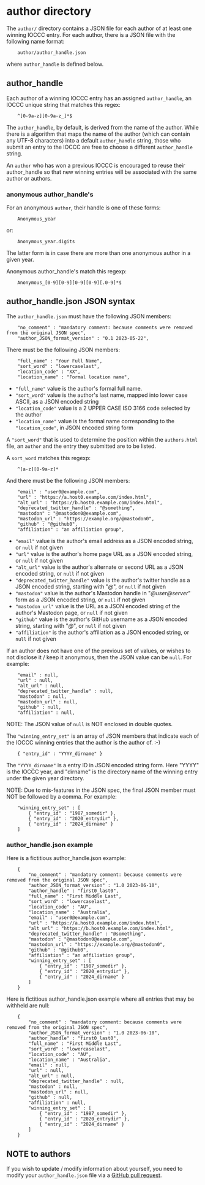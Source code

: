 # author directory

The `author/` directory contains a JSON file for each author of at
least one winning IOCCC entry.  For each author, there is a JSON
file with the following name format:

```
    author/author_handle.json
```

where `author_handle` is defined below.

## author_handle

Each author of a winning IOCCC entry has an assigned `author_handle`,
an IOCCC unique string that matches this regex:

``` <!---re-->
    ^[0-9a-z][0-9a-z_]*$
```

The `author_handle`, by default, is derived from the name of the author.
While there is a algorithm that maps the name of the author
(which can contain any UTF-8 characters) into a default
`author_handle` string, those who submit an entry to the IOCCC
are free to choose a different `author_handle` string.

An `author` who has won a previous IOCCC is encouraged to reuse their
author_handle so that new winning entries will be associated with the same
author or authors.

### anonymous author_handle's

For an anonymous `author`, their handle is one of these forms:

```
    Anonymous_year
```

or:

```
    Anonymous_year.digits
```

The latter form is in case there are more than one
anonymous author in a given year.

Anonymous author_handle's match this regexp:

``` <!---re-->
    Anonymous_[0-9][0-9][0-9][0-9][.0-9]*$
```

## author_handle.json JSON syntax

The `author_handle.json` must have the following JSON members:

``` <!---json-->
    "no_comment" : "mandatory comment: because comments were removed from the original JSON spec",
    "author_JSON_format_version" : "0.1 2023-05-22",
```

There must be the following JSON members:

``` <!---json-->
    "full_name" : "Your Full Name",
    "sort_word" : "lowercaselast",
    "location_code" : "XX",
    "location_name" : "Formal location name",
```

- `"full_name"` value is the author's formal full name.
- `"sort_word"` value is the author's last name, mapped into lower case ASCII, as a JSON encoded string
- `"location_code"` value is a 2 UPPER CASE ISO 3166 code selected by the author
- `"location_name"` value is the formal name corresponding to the `"location_code"`, in JSON encoded string form

A `"sort_word"` that is used to determine the position within the `authors.html` file,
an `author` and the entry they submitted are to be listed.

A `sort_word` matches this regexp:

``` <!---re-->
    ^[a-z][0-9a-z]*
```

And there must be the following JSON members:

``` <!---json-->
    "email" : "user0@example.com",
    "url" : "https://a.host0.example.com/index.html",
    "alt_url" : "https://b.host0.example.com/index.html",
    "deprecated_twitter_handle" : "@something",
    "mastodon" : "@mastodon0@example.com",
    "mastodon_url" : "https://example.org/@mastodon0",
    "github" : "@github0",
    "affiliation" : "an affiliation group",
```

- `"email"` value is the author's email address as a JSON encoded string, or `null` if not given
- `"url"` value is the author's home page URL as a JSON encoded string, or `null` if not given
- `"alt_url"` value is the author's alternate or second URL as a JSON encoded string, or `null` if not given
- `"deprecated_twitter_handle"` value is the author's twitter handle as a JSON encoded string, starting with "_@_", or `null` if not given
- `"mastodon"` value is the author's Mastodon handle in "_@user@server_" form as a JSON encoded string, or `null` if not given
- `"mastodon_url"` value is the URL as a JSON encoded string of the author's Mastodon page, or `null` if not given
- `"github"` value is the author's GitHub username as a JSON encoded string, starting with "_@_", or `null` if not given
- `"affiliation"` is the author's affiliation as a JSON encoded string, or `null` if not given

If an author does not have one of the previous set of values, or wishes to not disclose it / keep it anonymous,
then the JSON value can be `null`. For example:

``` <!---json-->
    "email" : null,
    "url" : null,
    "alt_url" : null,
    "deprecated_twitter_handle" : null,
    "mastodon" : null,
    "mastodon_url" : null,
    "github" : null,
    "affiliation" : null,
```

NOTE: The JSON value of `null` is NOT enclosed in double quotes.

The `"winning_entry_set"` is an array of JSON members that indicate
each of the IOCCC winning entries that the author is the author of.  :-)

``` <!---json-->
    { "entry_id" : "YYYY_dirname" }
```

The `"YYYY_dirname"` is a entry ID in JSON encoded string form.
Here "YYYY" is the IOCCC year, and "dirname" is the directory name
of the winning entry under the given year directory.

NOTE: Due to mis-features in the JSON spec, the final JSON member must NOT be followed by a comma.
For example:

``` <!---json-->
    "winning_entry_set" : [
        { "entry_id" : "1987_somedir" },
        { "entry_id" : "2020_entrydir" },
        { "entry_id" : "2024_dirname" }
    ]
```

### author_handle.json example

Here is a fictitious author_handle.json example:

``` <!---json-->
    {
        "no_comment" : "mandatory comment: because comments were removed from the original JSON spec",
        "author_JSON_format_version" : "1.0 2023-06-10",
        "author_handle" : "first0_last0",
        "full_name" : "First Middle Last",
        "sort_word" : "lowercaselast",
        "location_code" : "AU",
        "location_name" : "Australia",
        "email" : "user0@example.com",
        "url" : "https://a.host0.example.com/index.html",
        "alt_url" : "https://b.host0.example.com/index.html",
        "deprecated_twitter_handle" : "@something",
        "mastodon" : "@mastodon0@example.com",
        "mastodon_url" : "https://example.org/@mastodon0",
        "github" : "@github0",
        "affiliation" : "an affiliation group",
        "winning_entry_set" : [
            { "entry_id" : "1987_somedir" },
            { "entry_id" : "2020_entrydir" },
            { "entry_id" : "2024_dirname" }
        ]
    }
```

Here is fictitious author_handle.json example where all entries that may be
withheld are null:

``` <!---json-->
    {
        "no_comment" : "mandatory comment: because comments were removed from the original JSON spec",
        "author_JSON_format_version" : "1.0 2023-06-10",
        "author_handle" : "first0_last0",
        "full_name" : "First Middle Last",
        "sort_word" : "lowercaselast",
        "location_code" : "AU",
        "location_name" : "Australia",
        "email" : null,
        "url" : null,
        "alt_url" : null,
        "deprecated_twitter_handle" : null,
        "mastodon" : null,
        "mastodon_url" : null,
        "github" : null,
        "affiliation" : null,
        "winning_entry_set" : [
            { "entry_id" : "1987_somedir" },
            { "entry_id" : "2020_entrydir" },
            { "entry_id" : "2024_dirname" }
        ]
    }
```

## NOTE to authors

If you wish to update / modify information about yourself, you need to
modify your `author_handle.json` file via a [GitHub pull
request](https://github.com/ioccc-src/winner/pulls).


<!--

    Copyright © 1984-2024 by Landon Curt Noll. All Rights Reserved.

    You are free to share and adapt this file under the terms of this license:

        Creative Commons Attribution-ShareAlike 4.0 International (CC BY-SA 4.0)

    For more information, see:

        https://creativecommons.org/licenses/by-sa/4.0/

-->

